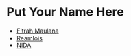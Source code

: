 # Put Your Name Here
- [Fitrah Maulana](https://github.com/insomness)
- [Reamlois](https://github.com/reamlois)
- [NIDA](https://github.com/nida)
